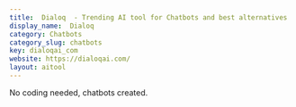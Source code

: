 ```yaml
---
title:  Dialoq  - Trending AI tool for Chatbots and best alternatives
display_name:  Dialoq 
category: Chatbots
category_slug: chatbots
key: dialoqai_com
website: https://dialoqai.com/
layout: aitool
---
```


No coding needed, chatbots created.
